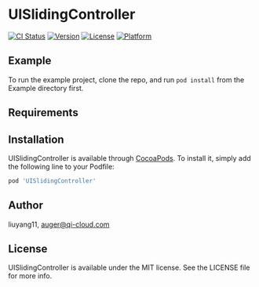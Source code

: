 # UISlidingController

[![CI Status](https://img.shields.io/travis/liuyang11/UISlidingController.svg?style=flat)](https://travis-ci.org/liuyang11/UISlidingController)
[![Version](https://img.shields.io/cocoapods/v/UISlidingController.svg?style=flat)](https://cocoapods.org/pods/UISlidingController)
[![License](https://img.shields.io/cocoapods/l/UISlidingController.svg?style=flat)](https://cocoapods.org/pods/UISlidingController)
[![Platform](https://img.shields.io/cocoapods/p/UISlidingController.svg?style=flat)](https://cocoapods.org/pods/UISlidingController)

## Example

To run the example project, clone the repo, and run `pod install` from the Example directory first.

## Requirements

## Installation

UISlidingController is available through [CocoaPods](https://cocoapods.org). To install
it, simply add the following line to your Podfile:

```ruby
pod 'UISlidingController'
```

## Author

liuyang11, auger@qi-cloud.com

## License

UISlidingController is available under the MIT license. See the LICENSE file for more info.
